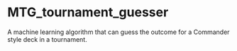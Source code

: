 # MTG_tournament_guesser
A machine learning algorithm that can guess the outcome for a Commander style deck in a tournament.
